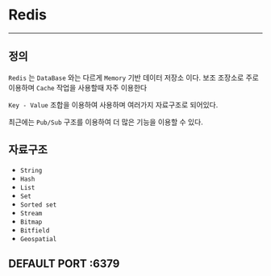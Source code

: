 # Redis 
***


## 정의 
`Redis` 는 `DataBase` 와는 다르게 `Memory` 기반 데이터 저장소 이다.
보조 조장소로 주로 이용하며 
`Cache` 작업을 사용할때 자주 이용한다 

`Key - Value` 조합을 이용하여 사용하며 여러가지 자료구조로 되어있다.

최근에는 `Pub/Sub` 구조를 이용하여 더 많은 기능을 이용할 수 있다.


## 자료구조
* `String` 
* `Hash` 
* `List` 
* `Set` 
* `Sorted set `
* `Stream` 
* `Bitmap` 
* `Bitfield`
* `Geospatial`


## DEFAULT PORT :6379

